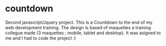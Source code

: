 # countdown
Second javascript/Jquery project.
This is a Countdown to the end of my web development training.
The design is based of maquettes a training collegue made (3 maquettes : mobile, tablet and desktop).
It was asigned to me and I had to code the project :)

